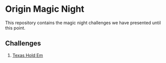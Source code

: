 # Origin Magic Night

This repository contains the magic night challenges we have presented until this point.

## Challenges

1. [Texas Hold Em]()